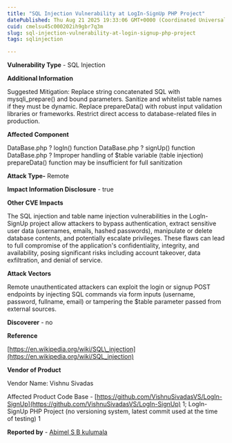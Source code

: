 ```yaml
---
title: "SQL Injection Vulnerability at LogIn-SignUp PHP Project"
datePublished: Thu Aug 21 2025 19:33:06 GMT+0000 (Coordinated Universal Time)
cuid: cmelsu45c000202ih9gbr7q3m
slug: sql-injection-vulnerability-at-login-signup-php-project
tags: sqlinjection

---
```


**Vulnerability Type** - SQL Injection

**Additional Information**

Suggested Mitigation: Replace string concatenated SQL with mysqli\_prepare() and bound parameters. Sanitize and whitelist table names if they must be dynamic. Replace prepareData() with robust input validation libraries or frameworks. Restrict direct access to database-related files in production.

**Affected Component**

DataBase.php ? logIn() function DataBase.php ? signUp() function DataBase.php ? Improper handling of $table variable (table injection) prepareData() function may be insufficient for full sanitization

**Attack Type-** Remote

**Impact Information Disclosure** - true

**Other CVE Impacts**

The SQL injection and table name injection vulnerabilities in the LogIn-SignUp project allow attackers to bypass authentication, extract sensitive user data (usernames, emails, hashed passwords), manipulate or delete database contents, and potentially escalate privileges. These flaws can lead to full compromise of the application's confidentiality, integrity, and availability, posing significant risks including account takeover, data exfiltration, and denial of service.

**Attack Vectors**

Remote unauthenticated attackers can exploit the login or signup POST endpoints by injecting SQL commands via form inputs (username, password, fullname, email) or tampering the $table parameter passed from external sources.

**Discoverer** - no

**Reference**

[https://en.wikipedia.org/wiki/SQL\_injection](https://en.wikipedia.org/wiki/SQL_injection)

**Vendor of Product**

Vendor Name: Vishnu Sivadas

Affected Product Code Base - [https://github.com/VishnuSivadasVS/LogIn-SignUp](https://github.com/VishnuSivadasVS/LogIn-SignUp) 1; LogIn-SignUp PHP Project (no versioning system, latest commit used at the time of testing) 1

**Reported by** - [Abimel S B kulumala](https://www.linkedin.com/in/abimelsbk/)